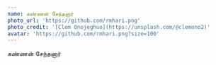 ```yaml
---
name: கண்ணன் சேந்தனார்
photo_url: 'https://github.com/rmhari.png'
photo_credit: '[Clem Onojeghuo](https://unsplash.com/@clemono2)'
avatar: 'https://github.com/rmhari.png?size=100'
---
```

கண்ணன் சேந்தனார்
